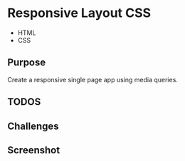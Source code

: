 # Responsive Layout CSS
- HTML
- CSS

## Purpose
Create a responsive single page app using media queries.

## TODOS

## Challenges

## Screenshot

